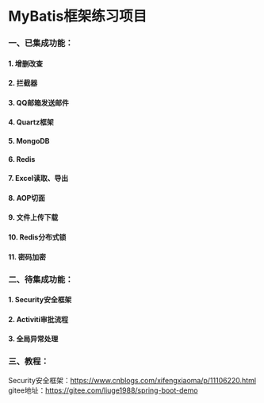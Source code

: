 # MyBatis框架练习项目

### 一、已集成功能：
#### 1. 增删改查
#### 2. 拦截器
#### 3. QQ邮箱发送邮件
#### 4. Quartz框架
#### 5. MongoDB
#### 6. Redis
#### 7. Excel读取、导出
#### 8. AOP切面
#### 9. 文件上传下载
#### 10. Redis分布式锁
#### 11. 密码加密

### 二、待集成功能：
#### 1. Security安全框架
#### 2. Activiti审批流程
#### 3. 全局异常处理

### 三、教程：
Security安全框架：https://www.cnblogs.com/xifengxiaoma/p/11106220.html
gitee地址：https://gitee.com/liuge1988/spring-boot-demo
